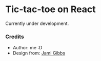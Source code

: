 # Tic-tac-toe on React

Currently under development.

### Credits
* Author: me :D
* Design from: [Jami Gibbs](https://dribbble.com/shots/2653403-Tic-Tac-Toe)